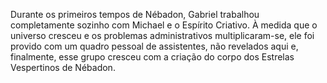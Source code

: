 ﻿Durante os primeiros tempos de Nébadon, Gabriel trabalhou completamente sozinho com Michael e o Espírito Criativo. À medida que o universo cresceu e os problemas administrativos multiplicaram-se, ele foi provido com um quadro pessoal de assistentes, não revelados aqui e, finalmente, esse grupo cresceu com a criação do corpo dos Estrelas Vespertinos de Nébadon.